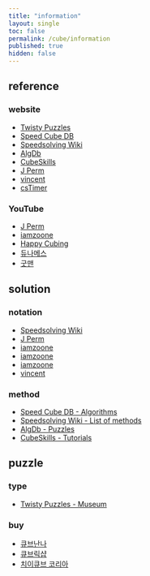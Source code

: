 ```yaml
---
title: "information"
layout: single
toc: false
permalink: /cube/information
published: true
hidden: false
---
```


<head>
  <base target="_blank">
</head>



## reference

### website

- [Twisty Puzzles](https://www.twistypuzzles.com/)
- [Speed Cube DB](https://speedcubedb.com/)
- [Speedsolving Wiki](https://www.speedsolving.com/wiki)
- [AlgDb](http://algdb.net/)
- [CubeSkills](https://www.cubeskills.com/)
- [J Perm](https://jperm.net/)
- [vincent](https://m.blog.naver.com/vincentcube)
- [csTimer](https://cstimer.net/)

### YouTube

- [J Perm](https://youtube.com/@JPerm)
- [iamzoone](https://youtube.com/@iamzoone)
- [Happy Cubing](https://youtube.com/@HappyCubing333)
- [듀나메스](https://youtube.com/@user-nd7lp2vh8m)
- [굿맨](https://youtube.com/@goodmancube)



## solution

### notation

- [Speedsolving Wiki](https://www.speedsolving.com/wiki/index.php/Category:Puzzle_notations)
- [J Perm](https://jperm.net/3x3/moves)
- [iamzoone](https://youtu.be/Ct9XeePKamw)
- [iamzoone](https://youtu.be/CMkWteCTojM)
- [iamzoone](https://youtu.be/iF8TqcpMs9w)
- [vincent](https://m.blog.naver.com/vincentcube?categoryName=%EB%AA%85%EC%B9%AD%EA%B3%BC%20%EA%B8%B0%ED%98%B8&categoryNo=10)

### method

- [Speed Cube DB - Algorithms](https://speedcubedb.com/a/3x3)
- [Speedsolving Wiki - List of methods](https://www.speedsolving.com/wiki/index.php/List_of_methods)
- [AlgDb - Puzzles](http://algdb.net/)
- [CubeSkills - Tutorials](https://www.cubeskills.com/tutorials)



## puzzle

### type

- [Twisty Puzzles - Museum](https://www.twistypuzzles.com/app/museum/museum_search.php)

### buy

- [큐브난나](https://naver.me/GOuMpvlz)
- [큐브릭샵](https://naver.me/GEQma8JB)
- [치이큐브 코리아](https://naver.me/5WCxfQGW)
